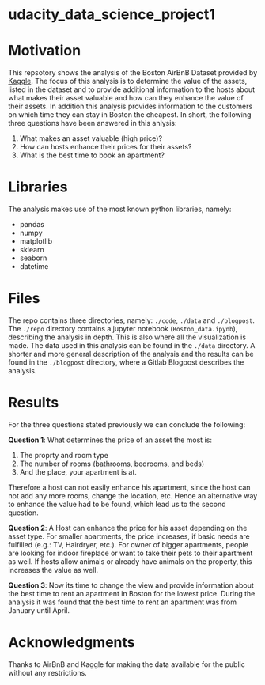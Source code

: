 
# udacity_data_science_project1

# Motivation
This repsotory shows the analysis of the Boston AirBnB Dataset provided by [Kaggle](https://www.kaggle.com/datasets/airbnb/boston). The focus of this analysis is to determine the value of the assets, listed in the dataset and to provide additional information to the hosts about what makes their asset valuable and how can they enhance the value of their assets.
In addition this analysis provides information to the customers on which time they can stay in Boston the cheapest.
In short, the following three questions have been answered in this anlysis:
1. What makes an asset valuable (high price)?
2. How can hosts enhance their prices for their assets?
3. What is the best time to book an apartment?

# Libraries
The analysis makes use of the most known python libraries, namely:
- pandas
- numpy
- matplotlib
- sklearn
- seaborn
- datetime

# Files
The repo contains three directories, namely: `./code`, `./data` and  `./blogpost`.
The `./repo` directory contains a jupyter notebook (`Boston_data.ipynb`), describing the analysis in depth. This is also where all the visualization is made.
The data used in this analysis can be found in the `./data` directory.
A shorter and more general description of the analysis and the results can be found in the `./blogpost` directory, where a Gitlab Blogpost describes the analysis.

# Results
For the three questions stated previously we can conclude the following:

__Question 1__: What determines the price of an asset the most is:
1.  The proprty and room type
2.  The number of rooms (bathrooms, bedrooms, and beds)
3.  And the place, your apartment is at.

Therefore a host can not easily enhance his apartment, since the host can not add any more rooms, change the location, etc. Hence an alternative way to enhance the value had to be found, which lead us to the second question.

__Question 2__: A Host can enhance the price for his asset depending on the asset type.
For smaller apartments, the price increases, if basic needs are fulfilled (e.g.: TV, Hairdryer, etc.). For owner of bigger apartments, people are looking for indoor fireplace or want to take their pets to their apartment as well. If hosts allow animals or already have animals on the property, this increases the value as well.

__Question 3__: Now its time to change the view and provide information about the best time to rent an apartment in Boston for the lowest price. During the analysis it was found that the best time to rent an apartment was from January until April.

# Acknowledgments
Thanks to AirBnB and Kaggle for making the data available for the public without any restrictions.